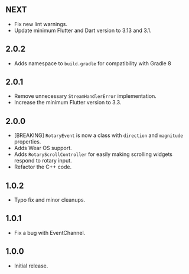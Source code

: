 ## NEXT

* Fix new lint warnings.
* Update minimum Flutter and Dart version to 3.13 and 3.1.

## 2.0.2

* Adds namespace to `build.gradle` for compatibility with Gradle 8

## 2.0.1

* Remove unnecessary `StreamHandlerError` implementation.
* Increase the minimum Flutter version to 3.3.

## 2.0.0

* [BREAKING] `RotaryEvent` is now a class with `direction` and `magnitude` properties.
* Adds Wear OS support.
* Adds `RotaryScrollController` for easily making scrolling widgets respond to rotary input.
* Refactor the C++ code.

## 1.0.2

* Typo fix and minor cleanups.

## 1.0.1

* Fix a bug with EventChannel.

## 1.0.0

* Initial release.
